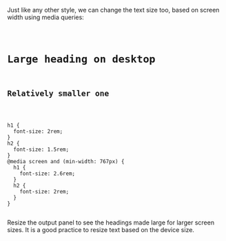 Just like any other style,
we can change the text size too,
based on screen width using media queries:

<Editor lang="css">
<code>
<panel lang="html">
<h1>Large heading on desktop</h1>
<h2>Relatively smaller one</h2>
</panel>
<panel lang="css">
h1 {
  font-size: 2rem;
}
h2 {
  font-size: 1.5rem;
}
@media screen and (min-width: 767px) {
  h1 {
    font-size: 2.6rem;
  }
  h2 {
    font-size: 2rem;
  }
}
</panel>
</code>
</Editor>

Resize the output panel to
see the headings made large
for larger screen sizes. It is
a good practice to resize
text based on the device size.